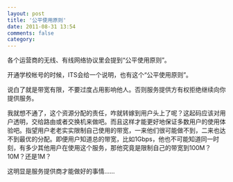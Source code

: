 ```yaml
---
layout: post
title: '公平使用原则'
date: 2011-08-31 13:54
comments: false
category: 
---
```

    

各个运营商的无线、有线网络协议里会提到“公平使用原则”。

开通学校帐号的时候，ITS会给一个说明，也有这个“公平使用原则”。

说白了就是带宽有限，不要过度占用影响他人。否则服务提供方有权拒绝继续向你提供服务。

我就想不通了，这个资源分配的责任，咋就转嫁到用户头上了呢？这起码应该对用户透明，交给路由或者交换机来做吧。而且这样才能更好地保证多数用户的使用体验吧。指望用户老老实实限制自己使用的带宽，一来他们很可能做不到，二来也达不到最优的分配。即便用户知道总的带宽，比如1Gbps，他也不可能知道同一时刻，有多少其他用户在使用这个服务，那他究竟是限制自己的带宽到100M？10M？还是1M？

这明显是服务提供商才能做好的事情……
